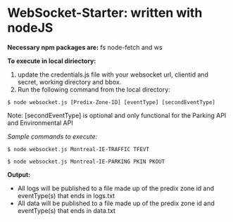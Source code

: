 # WebSocket-Starter: written with nodeJS

**Necessary npm packages are:**
fs node-fetch and ws

**To execute in local diriectory:**
1. update the credentials.js file with your websocket url, clientid and secret, working directory and bbox. 
2. Run the following command from the local directory:

```
$ node websocket.js [Predix-Zone-ID] [eventType] [secondEventType]
```

Note: [secondEventType] is optional and only functional for the Parking API and Environmental API

*Sample commands to execute:*
```
$ node websocket.js Montreal-IE-TRAFFIC TFEVT 
```
```
$ node websocket.js Montreal-IE-PARKING PKIN PKOUT
```

**Output:**
- All logs will be published to a file made up of the predix zone id and eventType(s) that ends in logs.txt
- All data will be published to a file made up of the predix zone id and eventType(s) that ends in data.txt
